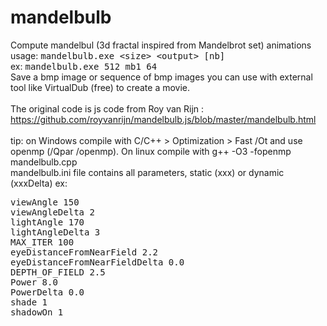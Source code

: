 # mandelbulb
Compute mandelbul (3d fractal inspired from Mandelbrot set) animations<br/>
usage: <span style='font-family:monospace'>mandelbulb.exe &lt;size&gt; &lt;output&gt; [nb]</span><br/>
ex: <span style='font-family:monospace'>mandelbulb.exe 512 mb1 64</span><br/>
Save a bmp image or sequence of bmp images you can use with external tool like VirtualDub (free) to create a movie.<br/>
<br/>
The original code is js code from Roy van Rijn : https://github.com/royvanrijn/mandelbulb.js/blob/master/mandelbulb.html<br/>
<br/>
tip: on Windows compile with C/C++ &gt; Optimization &gt; Fast /Ot and use openmp (/Qpar /openmp). On linux compile with g++ -O3 -fopenmp mandelbulb.cpp
<br/>
mandelbulb.ini file contains all parameters, static (xxx) or dynamic (xxxDelta) ex:<br/>
<pre>
viewAngle 150
viewAngleDelta 2
lightAngle 170
lightAngleDelta 3
MAX_ITER 100
eyeDistanceFromNearField 2.2
eyeDistanceFromNearFieldDelta 0.0
DEPTH_OF_FIELD 2.5
Power 8.0
PowerDelta 0.0
shade 1
shadowOn 1
</pre>
